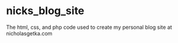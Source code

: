 # nicks_blog_site
The html, css, and php code used to create my personal blog site at nicholasgetka.com
